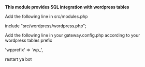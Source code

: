 __This module provides SQL integration with wordpress tables__


Add the following line in src/modules.php

include "src/wordpress/wordpress.php";


Add the following line in your gateway.config.php according to your wordpress tables prefix

'wpprefix' => 'wp_',

restart ya bot

